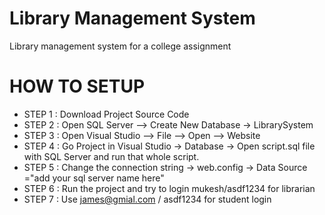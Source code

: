 # Library Management System
Library management system for a college assignment



# HOW TO SETUP
* STEP 1 : Download Project Source Code
* STEP 2 : Open SQL Server –> Create New Database -> LibrarySystem
* STEP 3 : Open Visual Studio –> File –> Open –> Website
* STEP 4 : Go Project in Visual Studio -> Database -> Open script.sql file with SQL Server and run that whole script.
* STEP 5 : Change the connection string -> web.config -> Data Source ="add your sql server name here"
* STEP 6 : Run the project and try to login mukesh/asdf1234 for librarian
* STEP 7 : Use james@gmial.com / asdf1234 for student login
